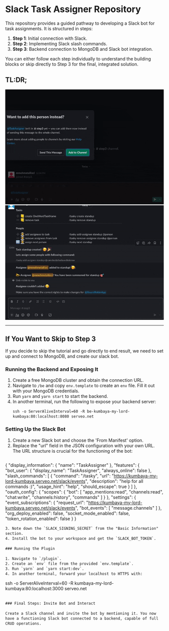 
# Slack Task Assigner Repository

This repository provides a guided pathway to developing a Slack bot for task assignments. It is structured in steps:

1. **Step 1**: Initial connection with Slack.
2. **Step 2**: Implementing Slack slash commands.
3. **Step 3**: Backend connection to MongoDB and Slack bot integration.

You can either follow each step individually to understand the building blocks or skip directly to Step 3 for the final, integrated solution.

## TL:DR;

![end-1](./images/1st.gif)
![end-2](./images/2nd.gif)

---

## If You Want to Skip to Step 3

If you decide to skip the tutorial and go directly to end result, we need to set up and connect to MongoDB, and create our slack bot.

### Running the Backend and Exposing It

1. Create a free MongoDB cluster and obtain the connection URL.
2. Navigate to `/be` and copy `env.template` to create an `env` file. Fill it out with your MongoDB credentials.
3. Run `yarn` and `yarn start` to start the backend.
4. In another terminal, run the following to expose your backend server:
   ```
   ssh -o ServerAliveInterval=60 -R be-kumbaya-my-lord-kumbaya:80:localhost:8080 serveo.net
   ```

### Setting Up the Slack Bot

1. Create a new Slack bot and choose the 'From Manifest' option.
2. Replace the "url" field in the JSON configuration with your own URL. The URL structure is crucial for the functioning of the bot:
   ```
{
    "display_information": {
        "name": "TaskAssigner"
    },
    "features": {
        "bot_user": {
            "display_name": "TaskAssigner",
            "always_online": false
        },
        "slash_commands": [
            {
                "command": "/tasky",
                "url": "https://kumbaya-my-lord-kumbaya.serveo.net/slack/events",
                "description": "help for all commands :)",
                "usage_hint": "help",
                "should_escape": true
            }
        ]
    },
    "oauth_config": {
        "scopes": {
            "bot": [
                "app_mentions:read",
                "channels:read",
                "chat:write",
                "channels:history",
                "commands"
            ]
        }
    },
    "settings": {
        "event_subscriptions": {
            "request_url": "https://kumbaya-my-lord-kumbaya.serveo.net/slack/events",
            "bot_events": [
                "message.channels"
            ]
        },
        "org_deploy_enabled": false,
        "socket_mode_enabled": false,
        "token_rotation_enabled": false
    }
}
```
3. Note down the `SLACK_SIGNING_SECRET` from the "Basic Information" section.
4. Install the bot to your workspace and get the `SLACK_BOT_TOKEN`.

### Running the Plugin

1. Navigate to `/plugin`.
2. Create an `env` file from the provided `env.template`.
3. Run `yarn` and `yarn start:dev`.
4. In another terminal, forward your localhost to HTTPS with:
   ```
   ssh -o ServerAliveInterval=60 -R kumbaya-my-lord-kumbaya:80:localhost:3000 serveo.net
   ```

### Final Steps: Invite Bot and Interact

Create a Slack channel and invite the bot by mentioning it. You now have a functioning Slack bot connected to a backend, capable of full CRUD operations.

